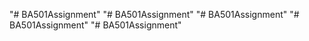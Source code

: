 "# BA501Assignment" 
"# BA501Assignment" 
"# BA501Assignment" 
"# BA501Assignment" 
"# BA501Assignment" 
